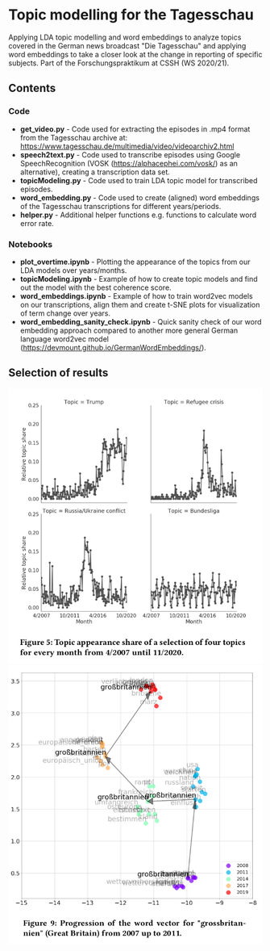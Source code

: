 # Topic modelling for the Tagesschau

Applying LDA topic modelling and word embeddings to analyze topics covered in the German news broadcast "Die Tagesschau" and applying word embeddings to take a closer look at the change in reporting of specific subjects. Part of the Forschungspraktikum at CSSH (WS 2020/21).

## Contents
### Code
* **get_video.py** - Code used for extracting the episodes in .mp4 format from the Tagesschau archive at: https://www.tagesschau.de/multimedia/video/videoarchiv2.html
* **speech2text.py** - Code used to transcribe episodes using Google SpeechRecognition (VOSK (https://alphacephei.com/vosk/) as an alternative), creating a transcription data set.
* **topicModeling.py** - Code used to train LDA topic model for transcribed episodes.
* **word_embedding.py** - Code used to create (aligned) word embeddings of the Tagesschau transcriptions for different years/periods.
* **helper.py** - Additional helper functions e.g. functions to calculate word error rate.

### Notebooks
* **plot_overtime.ipynb** - Plotting the appearance of the topics from our LDA models over years/months.
* **topicModeling.ipynb** - Example of how to create topic models and find out the model with the best coherence score.
* **word_embeddings.ipynb** - Example of how to train word2vec models on our transcriptions, align them and create t-SNE plots for visualization of term change over years.
* **word_embedding_sanity_check.ipynb** - Quick sanity check of our word embedding approach compared to another more general German language word2vec model (https://devmount.github.io/GermanWordEmbeddings/).

## Selection of results
![picture](result_plots_examples/progress.png)
![picture](result_plots_examples/gb_tsne.png)

